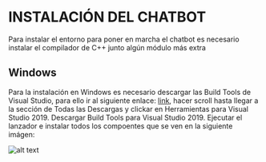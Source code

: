 # INSTALACIÓN DEL CHATBOT

Para instalar el entorno para poner en marcha el chatbot es necesario instalar el compilador de C++ junto algún módulo más extra

## Windows

Para la instalación en Windows es necesario descargar las Build Tools de Visual Studio, para ello ir al siguiente enlace: [link](https://visualstudio.microsoft.com/es/downloads/?rr=https%3A%2F%2Fwww.google.com%2F), hacer scroll hasta llegar a la sección de Todas las Descargas y clickar en Herramientas para Visual Studio 2019. Descargar Build Tools para Visual Studio 2019. Ejecutar el lanzador e instalar todos los compoentes que se ven en la siguiente imágen:

![alt text](https://gyazo.com/871689efa3e1a707cfbf9f69a1f58669.png)